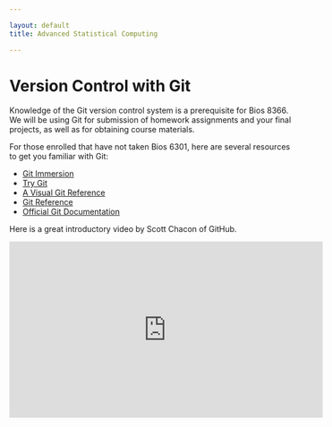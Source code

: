 ```yaml
---

layout: default
title: Advanced Statistical Computing

---
```


# Version Control with Git

Knowledge of the Git version control system is a prerequisite for Bios 8366. We will be using Git for submission of homework assignments and your final projects, as well as for obtaining course materials.

For those enrolled that have not taken Bios 6301, here are several resources to get you familiar with Git:

* [Git Immersion](http://gitimmersion.com)
* [Try Git](http://try.github.io//levels/1/challenges/1)
* [A Visual Git Reference](http://marklodato.github.io/visual-git-guide/index-en.html)
* [Git Reference](http://gitref.org)
* [Official Git Documentation](http://git-scm.com/docs)

Here is a great introductory video by Scott Chacon of GitHub.

<iframe width="560" height="315" src="https://www.youtube.com/embed/ZDR433b0HJY" frameborder="0" allowfullscreen></iframe>
